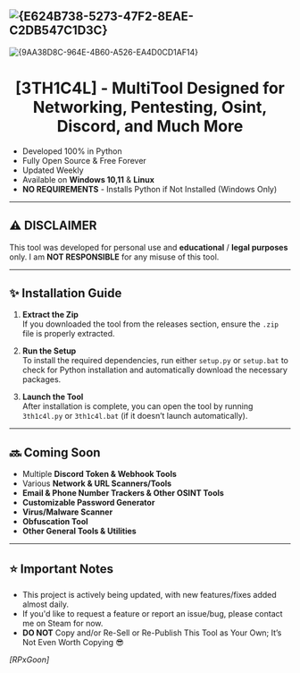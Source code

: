 ![{E624B738-5273-47F2-8EAE-C2DB547C1D3C}](https://github.com/user-attachments/assets/ef637c69-4c42-4eb0-a4ee-9f3dec8d8295)
---
![{9AA38D8C-964E-4B60-A526-EA4D0CD1AF14}](https://github.com/user-attachments/assets/271b889b-68fb-4d71-84a5-a720294d5576)


## <h1 align="center">[3TH1C4L] - MultiTool Designed for Networking, Pentesting, Osint, Discord, and Much More</h1> 

- Developed 100% in Python
- Fully Open Source & Free Forever
- Updated Weekly
- Available on **Windows 10,11** & **Linux**
- **NO REQUIREMENTS** - Installs Python if Not Installed (Windows Only)

---

## ⚠️ **DISCLAIMER**  

This tool was developed for personal use and **educational** / **legal purposes** only.
I am **NOT RESPONSIBLE** for any misuse of this tool.

---

## ✨ **Installation Guide**

1. **Extract the Zip**  
   If you downloaded the tool from the releases section, ensure the `.zip` file is properly extracted.

2. **Run the Setup**  
   To install the required dependencies, run either `setup.py` or `setup.bat` to check for Python installation and automatically download the necessary packages.

3. **Launch the Tool**  
   After installation is complete, you can open the tool by running `3th1c4l.py` or `3th1c4l.bat` (if it doesn’t launch automatically).

---

## 🔜 **Coming Soon**

- Multiple **Discord Token & Webhook Tools**
- Various **Network & URL Scanners/Tools**
- **Email & Phone Number Trackers & Other OSINT Tools**
- **Customizable Password Generator**
- **Virus/Malware Scanner**
- **Obfuscation Tool**
- **Other General Tools & Utilities** 

---

## ⭐ **Important Notes**

- This project is actively being updated, with new features/fixes added almost daily.
- If you'd like to request a feature or report an issue/bug, please contact me on Steam for now.
- **DO NOT** Copy and/or Re-Sell or Re-Publish This Tool as Your Own; It’s Not Even Worth Copying 😎




*[RPxGoon]*
